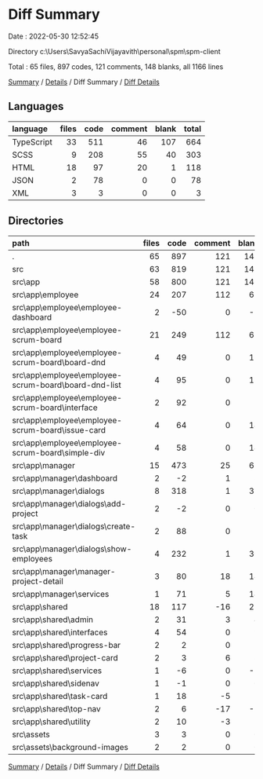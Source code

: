 # Diff Summary

Date : 2022-05-30 12:52:45

Directory c:\Users\SavyaSachiVijayavith\personal\spm\spm-client

Total : 65 files,  897 codes, 121 comments, 148 blanks, all 1166 lines

[Summary](results.md) / [Details](details.md) / Diff Summary / [Diff Details](diff-details.md)

## Languages
| language | files | code | comment | blank | total |
| :--- | ---: | ---: | ---: | ---: | ---: |
| TypeScript | 33 | 511 | 46 | 107 | 664 |
| SCSS | 9 | 208 | 55 | 40 | 303 |
| HTML | 18 | 97 | 20 | 1 | 118 |
| JSON | 2 | 78 | 0 | 0 | 78 |
| XML | 3 | 3 | 0 | 0 | 3 |

## Directories
| path | files | code | comment | blank | total |
| :--- | ---: | ---: | ---: | ---: | ---: |
| . | 65 | 897 | 121 | 148 | 1,166 |
| src | 63 | 819 | 121 | 148 | 1,088 |
| src\app | 58 | 800 | 121 | 146 | 1,067 |
| src\app\employee | 24 | 207 | 112 | 62 | 381 |
| src\app\employee\employee-dashboard | 2 | -50 | 0 | -5 | -55 |
| src\app\employee\employee-scrum-board | 21 | 249 | 112 | 67 | 428 |
| src\app\employee\employee-scrum-board\board-dnd | 4 | 49 | 0 | 11 | 60 |
| src\app\employee\employee-scrum-board\board-dnd-list | 4 | 95 | 0 | 15 | 110 |
| src\app\employee\employee-scrum-board\interface | 2 | 92 | 0 | 7 | 99 |
| src\app\employee\employee-scrum-board\issue-card | 4 | 64 | 0 | 14 | 78 |
| src\app\employee\employee-scrum-board\simple-div | 4 | 58 | 0 | 14 | 72 |
| src\app\manager | 15 | 473 | 25 | 63 | 561 |
| src\app\manager\dashboard | 2 | -2 | 1 | 3 | 2 |
| src\app\manager\dialogs | 8 | 318 | 1 | 32 | 351 |
| src\app\manager\dialogs\add-project | 2 | -2 | 0 | 0 | -2 |
| src\app\manager\dialogs\create-task | 2 | 88 | 0 | 2 | 90 |
| src\app\manager\dialogs\show-employees | 4 | 232 | 1 | 30 | 263 |
| src\app\manager\manager-project-detail | 3 | 80 | 18 | 14 | 112 |
| src\app\manager\services | 1 | 71 | 5 | 14 | 90 |
| src\app\shared | 18 | 117 | -16 | 21 | 122 |
| src\app\shared\admin | 2 | 31 | 3 | 4 | 38 |
| src\app\shared\interfaces | 4 | 54 | 0 | 9 | 63 |
| src\app\shared\progress-bar | 2 | 2 | 0 | 2 | 4 |
| src\app\shared\project-card | 2 | 3 | 6 | 8 | 17 |
| src\app\shared\services | 1 | -6 | 0 | -2 | -8 |
| src\app\shared\sidenav | 1 | -1 | 0 | 0 | -1 |
| src\app\shared\task-card | 1 | 18 | -5 | 1 | 14 |
| src\app\shared\top-nav | 2 | 6 | -17 | -2 | -13 |
| src\app\shared\utility | 2 | 10 | -3 | 2 | 9 |
| src\assets | 3 | 3 | 0 | 0 | 3 |
| src\assets\background-images | 2 | 2 | 0 | 0 | 2 |

[Summary](results.md) / [Details](details.md) / Diff Summary / [Diff Details](diff-details.md)